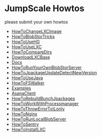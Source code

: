 JumpScale Howtos
================

please submit your own howtos

-   [HowToChangeLXCImage](HowToChangeLXCImage)
-   [HowToBlobStorTricks](HowToBlobStorTricks)
-   [HowToUseHG](HowToUseHG)
-   [HowToUseLXC](HowToUseLXC)
-   [HowToCompareDirs](HowToCompareDirs)
-   [DownloadLXCBase](DownloadLXCBase)
-   [Docs](Docs)
-   [HowToRunYourOwnBlobStorServer](HowToRunYourOwnBlobStorServer)
-   [HowToJpackageUpdateDetectNewVersion](HowToJpackageUpdateDetectNewVersion)
-   [HowToUseJava](HowToUseJava)
-   [HowToFSWalker](HowToFSWalker)
-   [Examples](Examples)
-   [AsanaClient](AsanaClient)
-   [HowToRebuildBunchJpackages](HowToRebuildBunchJpackages)
-   [HowToWorkWithProcessmanager](HowToWorkWithProcessmanager)
-   [HowToThrowErrorTxtLonly](HowToThrowErrorTxtLonly)
-   [HowToNginx](HowToNginx)
-   [HowToRunLocalBlobServer](HowToRunLocalBlobServer)
-   [HowToSentry](HowToSentry)
-   [HowToInstallLXC](HowToInstallLXC)

